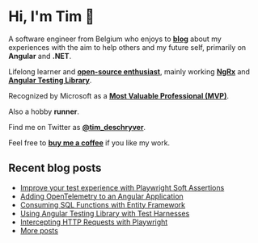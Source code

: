 # Hi, I'm Tim 👋

A software engineer from Belgium who enjoys to **[blog](https://timdeschryver.dev/blog)** about
my experiences with the aim to help others and my future self, primarily on
**Angular** and **.NET**.

Lifelong learner and **[open-source enthusiast](https://github.com/timdeschryver)**, mainly working **[NgRx](https://ngrx.io/)** and **[Angular Testing Library](https://testing-library.com/docs/angular-testing-library/)**.

Recognized by Microsoft as a **[Most Valuable Professional (MVP)](https://mvp.microsoft.com/en-us/PublicProfile/5004452?fullName=Tim%20Deschryver)**.

Also a hobby **runner**.

Find me on Twitter as **[@tim_deschryver](https://timdeschryver.dev/twitter)**.

Feel free to **[buy me a coffee](https://ko-fi.com/timdeschryver)** if you like my work.

<!-- prettier-ignore-start -->
<!-- BLOG:START -->

## Recent blog posts

- [Improve your test experience with Playwright Soft Assertions](https://timdeschryver.dev/blog/improve-your-test-experience-with-playwright-soft-assertions)
- [Adding OpenTelemetry to an Angular Application](https://timdeschryver.dev/blog/adding-opentelemetry-to-an-angular-application)
- [Consuming SQL Functions with Entity Framework](https://timdeschryver.dev/blog/consuming-sql-functions-with-entity-framework)
- [Using Angular Testing Library with Test Harnesses](https://timdeschryver.dev/blog/using-angular-testing-library-with-test-harnesses)
- [Intercepting HTTP Requests with Playwright](https://timdeschryver.dev/blog/intercepting-http-requests-with-playwright)
- [More posts](https://timdeschryver.dev/blog)

<!-- BLOG:END -->
<!-- prettier-ignore-end -->
